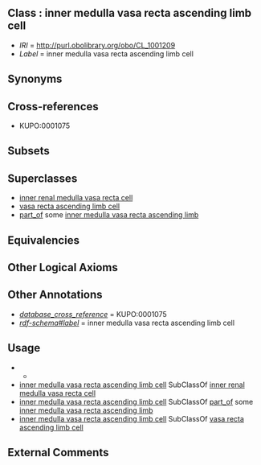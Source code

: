 
## Class : inner medulla vasa recta ascending limb cell

 * *IRI* = http://purl.obolibrary.org/obo/CL_1001209
 * *Label* = inner medulla vasa recta ascending limb cell

## Synonyms


## Cross-references

 * KUPO:0001075

## Subsets


## Superclasses

 * [inner renal medulla vasa recta cell](../../CL/26/CL_1001126.md)
 * [vasa recta ascending limb cell](../../CL/31/CL_1001131.md)
 * [part_of](../../BFO/50/BFO_0000050.md) some [inner medulla vasa recta ascending limb](../../UBERON/92/UBERON_0009092.md)

## Equivalencies


## Other Logical Axioms


## Other Annotations

 * *[database_cross_reference](../../ef/oboInOwl#hasDbXref.md)* = KUPO:0001075
 * *[rdf-schema#label](../../el/rdf-schema#label.md)* = inner medulla vasa recta ascending limb cell

## Usage

 * -
 * [inner medulla vasa recta ascending limb cell](../../CL/09/CL_1001209.md) SubClassOf [inner renal medulla vasa recta cell](../../CL/26/CL_1001126.md)
 * [inner medulla vasa recta ascending limb cell](../../CL/09/CL_1001209.md) SubClassOf [part_of](../../BFO/50/BFO_0000050.md) some [inner medulla vasa recta ascending limb](../../UBERON/92/UBERON_0009092.md)
 * [inner medulla vasa recta ascending limb cell](../../CL/09/CL_1001209.md) SubClassOf [vasa recta ascending limb cell](../../CL/31/CL_1001131.md)

## External Comments


